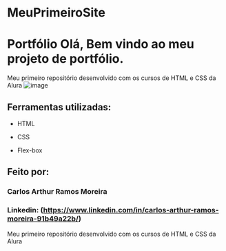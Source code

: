 # MeuPrimeiroSite
# Portfólio Olá, Bem vindo ao meu projeto de portfólio.
Meu primeiro repositório desenvolvido com os cursos de HTML e CSS da Alura
![image](https://github.com/CARTHURC/MeuPrimeiroSite/assets/114844273/464892bf-c1c3-4169-874a-1dba6fc8be24)

## Ferramentas utilizadas:

* HTML

* CSS

* Flex-box

## Feito por:

### Carlos Arthur Ramos Moreira

### Linkedin: (https://www.linkedin.com/in/carlos-arthur-ramos-moreira-91b49a22b/)

Meu primeiro repositório desenvolvido com os cursos de HTML e CSS da Alura
